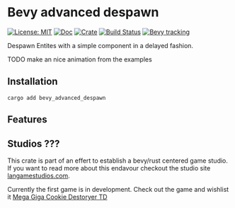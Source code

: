 # Bevy advanced despawn

[![License: MIT](https://img.shields.io/badge/License-MIT-blue.svg)](https://opensource.org/licenses/MIT)
[![Doc](https://docs.rs/bevy-advanced-despawn/badge.svg)](https://docs.rs/bevy-advanced-despawn)
[![Crate](https://img.shields.io/crates/v/bevy-advanced-despawn.svg)](https://crates.io/crates/bevy-advanced-despawn)
[![Build Status](https://github.com/tecbeast42/bevy-advanced-despawn/actions/workflows/rust.yml/badge.svg)](https://github.com/tecbeast42/bevy-advanced-despawn/actions/workflows/rust.yml)
[![Bevy tracking](https://img.shields.io/badge/Bevy%20tracking-v0.14-lightblue)](https://github.com/bevyengine/bevy/blob/main/docs/plugins_guidelines.md#main-branch-tracking)

Despawn Entites with a simple component in a delayed fashion.

TODO make an nice animation from the examples

## Installation

```
cargo add bevy_advanced_despawn
```

## Features

## Studios ???

This crate is part of an effert to establish a bevy/rust centered game studio. If you want
to read more about this endavour checkout the studio site [langamestudios.com](https://langamestudios.com).

Currently the first game is in development. Check out the game and wishlist it [Mega Giga Cookie Destoryer TD](https://store.steampowered.com/app/2283070/Mega_Giga_Cookie_Destroyer_TD)